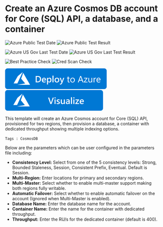 # Create an Azure Cosmos DB account for Core (SQL) API, a database, and a container

![Azure Public Test Date](https://azurequickstartsservice.blob.core.windows.net/badges/101-cosmosdb-create/PublicLastTestDate.svg)
![Azure Public Test Result](https://azurequickstartsservice.blob.core.windows.net/badges/101-cosmosdb-create/PublicDeployment.svg)

![Azure US Gov Last Test Date](https://azurequickstartsservice.blob.core.windows.net/badges/101-cosmosdb-create/FairfaxLastTestDate.svg)
![Azure US Gov Last Test Result](https://azurequickstartsservice.blob.core.windows.net/badges/101-cosmosdb-create/FairfaxDeployment.svg)

![Best Practice Check](https://azurequickstartsservice.blob.core.windows.net/badges/101-cosmosdb-create/BestPracticeResult.svg)
![Cred Scan Check](https://azurequickstartsservice.blob.core.windows.net/badges/101-cosmosdb-create/CredScanResult.svg)

[![Deploy To Azure](https://raw.githubusercontent.com/Azure/azure-quickstart-templates/master/1-CONTRIBUTION-GUIDE/images/deploytoazure.svg?sanitize=true)](https://portal.azure.com/#create/Microsoft.Template/uri/https%3A%2F%2Fraw.githubusercontent.com%2FAzure%2Fazure-quickstart-templates%2Fmaster%2F101-cosmosdb-create%2Fazuredeploy.json)
[![Visualize](https://raw.githubusercontent.com/Azure/azure-quickstart-templates/master/1-CONTRIBUTION-GUIDE/images/visualizebutton.svg?sanitize=true)](http://armviz.io/#/?load=https%3A%2F%2Fraw.githubusercontent.com%2FAzure%2Fazure-quickstart-templates%2Fmaster%2F101-cosmosdb-create%2Fazuredeploy.json)

This template will create an Azure Cosmos account for Core (SQL) API,
provisioned for two regions, then provision a database, a container with
dedicated throughput showing multiple indexing options.

`Tags : CosmosDB`

Below are the parameters which can be user configured in the parameters file
including:

- **Consistency Level:** Select from one of the 5 consistency levels: Strong,
  Bounded Staleness, Session, Consistent Prefix, Eventual. Default is Session.
- **Multi-Region:** Enter locations for primary and secondary regions.
- **Multi-Master:** Select whether to enable multi-master support making both
  regions fully writable.
- **Automatic Failover:** Select whether to enable automatic failover on the
  account (Ignored when Multi-Master is enabled).
- **Database Name:** Enter the database name for the account.
- **Container Name:** Enter the name for the container with dedicated
  throughput.
- **Throughput:** Enter the RU/s for the dedicated container (default is 400).
